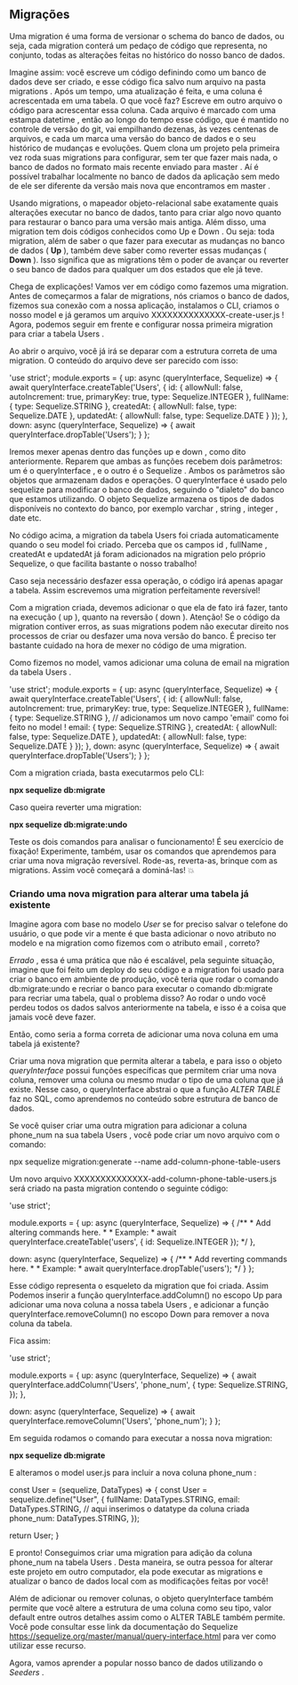 ## Migrações

Uma migration é uma forma de versionar o schema do banco de dados, ou seja, cada migration conterá um pedaço de código que representa, no conjunto, todas as alterações feitas no histórico do nosso banco de dados.

Imagine assim: você escreve um código definindo como um banco de dados deve ser criado, e esse código fica salvo num arquivo na pasta migrations . Após um tempo, uma atualização é feita, e uma coluna é acrescentada em uma tabela. O que você faz? Escreve em outro arquivo o código para acrescentar essa coluna. Cada arquivo é marcado com uma estampa datetime , então ao longo do tempo esse código, que é mantido no controle de versão do git, vai empilhando dezenas, às vezes centenas de arquivos, e cada um marca uma versão do banco de dados e o seu histórico de mudanças e evoluções. Quem clona um projeto pela primeira vez roda suas migrations para configurar, sem ter que fazer mais nada, o banco de dados no formato mais recente enviado para master . Aí é possível trabalhar localmente no banco de dados da aplicação sem medo de ele ser diferente da versão mais nova que encontramos em master .

Usando migrations, o mapeador objeto-relacional sabe exatamente quais alterações executar no banco de dados, tanto para criar algo novo quanto para restaurar o banco para uma versão mais antiga. Além disso, uma migration tem dois códigos conhecidos como Up e Down . Ou seja: toda migration, além de saber o que fazer para executar as mudanças no banco de dados ( **Up** ), também deve saber como reverter essas mudanças ( **Down** ). Isso significa que as migrations têm o poder de avançar ou reverter o seu banco de dados para qualquer um dos estados que ele já teve.

Chega de explicações! Vamos ver em código como fazemos uma migration. Antes de começarmos a falar de migrations, nós criamos o banco de dados, fizemos sua conexão com a nossa aplicação, instalamos o CLI, criamos o nosso model e já geramos um arquivo XXXXXXXXXXXXXX-create-user.js ! Agora, podemos seguir em frente e configurar nossa primeira migration para criar a tabela Users .

Ao abrir o arquivo, você já irá se deparar com a estrutura correta de uma migration. O conteúdo do arquivo deve ser parecido com isso:

'use strict';
module.exports = {
  up: async (queryInterface, Sequelize) => {
    await queryInterface.createTable('Users', {
      id: {
        allowNull: false,
        autoIncrement: true,
        primaryKey: true,
        type: Sequelize.INTEGER
      },
      fullName: {
        type: Sequelize.STRING
      },
      createdAt: {
        allowNull: false,
        type: Sequelize.DATE
      },
      updatedAt: {
        allowNull: false,
        type: Sequelize.DATE
      }
    });
  },
  down: async (queryInterface, Sequelize) => {
    await queryInterface.dropTable('Users');
  }
};

Iremos mexer apenas dentro das funções up e down , como dito anteriormente. Reparem que ambas as funções recebem dois parâmetros: um é o queryInterface , e o outro é o Sequelize . Ambos os parâmetros são objetos que armazenam dados e operações. O queryInterface é usado pelo sequelize para modificar o banco de dados, seguindo o "dialeto" do banco que estamos utilizando. O objeto Sequelize armazena os tipos de dados disponíveis no contexto do banco, por exemplo varchar , string , integer , date etc.

No código acima, a migration da tabela Users foi criada automaticamente quando o seu model foi criado. Perceba que os campos id , fullName , createdAt e updatedAt já foram adicionados na migration pelo próprio Sequelize, o que facilita bastante o nosso trabalho!

Caso seja necessário desfazer essa operação, o código irá apenas apagar a tabela. Assim escrevemos uma migration perfeitamente reversível!

Com a migration criada, devemos adicionar o que ela de fato irá fazer, tanto na execução ( up ), quanto na reversão ( down ). Atenção! Se o código da migration contiver erros, as suas migrations podem não executar direito nos processos de criar ou desfazer uma nova versão do banco. É preciso ter bastante cuidado na hora de mexer no código de uma migration.

Como fizemos no model, vamos adicionar uma coluna de email na migration da tabela Users .

'use strict';
module.exports = {
  up: async (queryInterface, Sequelize) => {
    await queryInterface.createTable('Users', {
      id: {
        allowNull: false,
        autoIncrement: true,
        primaryKey: true,
        type: Sequelize.INTEGER
      },
      fullName: {
        type: Sequelize.STRING
      },
      // adicionamos um novo campo 'email' como foi feito no model !
      email: {
        type: Sequelize.STRING
      },
      createdAt: {
        allowNull: false,
        type: Sequelize.DATE
      },
      updatedAt: {
        allowNull: false,
        type: Sequelize.DATE
      }
    });
  },
  down: async (queryInterface, Sequelize) => {
    await queryInterface.dropTable('Users');
  }
};

Com a migration criada, basta executarmos pelo CLI:

**npx sequelize db:migrate**

Caso queira reverter uma migration:

**npx sequelize db:migrate:undo**

Teste os dois comandos para analisar o funcionamento! É seu exercício de fixação! Experimente, também, usar os comandos que aprendemos para criar uma nova migração reversível. Rode-as, reverta-as, brinque com as migrations. Assim você começará a dominá-las! 💥

### Criando uma nova migration para alterar uma tabela já existente

Imagine agora com base no modelo *User* se for preciso salvar o telefone do usuário, o que pode vir a mente é que basta adicionar o novo atributo no modelo e na migration como fizemos com o atributo email , correto?

*Errado* , essa é uma prática que não é escalável, pela seguinte situação, imagine que foi feito um deploy do seu código e a migration foi usado para criar o banco em ambiente de produção, você teria que rodar o comando db:migrate:undo e recriar o banco para executar o comando db:migrate para recriar uma tabela, qual o problema disso? Ao rodar o undo você perdeu todos os dados salvos anteriormente na tabela, e isso é a coisa que jamais você deve fazer.

Então, como seria a forma correta de adicionar uma nova coluna em uma tabela já existente?

Criar uma nova migration que permita alterar a tabela, e para isso o objeto *queryInterface* possui funções específicas que permitem criar uma nova coluna, remover uma coluna ou mesmo mudar o tipo de uma coluna que já existe. Nesse caso, o queryInterface abstrai o que a função *ALTER TABLE* faz no SQL, como aprendemos no conteúdo sobre estrutura de banco de dados.

Se você quiser criar uma outra migration para adicionar a coluna phone_num na sua tabela Users , você pode criar um novo arquivo com o comando:

npx sequelize migration:generate --name add-column-phone-table-users

Um novo arquivo XXXXXXXXXXXXXX-add-column-phone-table-users.js será criado na pasta migration contendo o seguinte código:

'use strict';

module.exports = {
  up: async (queryInterface, Sequelize) => {
    /**
     * Add altering commands here.
     *
     * Example:
     * await queryInterface.createTable('users', { id: Sequelize.INTEGER });
     */
  },

  down: async (queryInterface, Sequelize) => {
    /**
     * Add reverting commands here.
     *
     * Example:
     * await queryInterface.dropTable('users');
     */
  }
};

Esse código representa o esqueleto da migration que foi criada. Assim Podemos inserir a função queryInterface.addColumn() no escopo Up para adicionar uma nova coluna a nossa tabela Users , e adicionar a função queryInterface.removeColumn() no escopo Down para remover a nova coluna da tabela.

Fica assim:

'use strict';

module.exports = {
  up: async (queryInterface, Sequelize) => {
   await queryInterface.addColumn('Users', 'phone_num', {
     type: Sequelize.STRING,
   });
  },

  down: async (queryInterface, Sequelize) => {
    await queryInterface.removeColumn('Users', 'phone_num');
  }
};

Em seguida rodamos o comando para executar a nossa nova migration:

**npx sequelize db:migrate**

E alteramos o model user.js para incluir a nova coluna phone_num :

const User = (sequelize, DataTypes) => {
  const User = sequelize.define("User", {
  fullName: DataTypes.STRING,
  email: DataTypes.STRING,
  // aqui inserimos o datatype da coluna criada
  phone_num: DataTypes.STRING,
  });

  return User;
}

E pronto! Conseguimos criar uma migration para adição da coluna phone_num na tabela Users . Desta maneira, se outra pessoa for alterar este projeto em outro computador, ela pode executar as migrations e atualizar o banco de dados local com as modificações feitas por você!

Além de adicionar ou remover colunas, o objeto queryInterface também permite que você altere a estrutura de uma coluna como seu tipo, valor default entre outros detalhes assim como o ALTER TABLE também permite. Você pode consultar esse link da documentação do Sequelize https://sequelize.org/master/manual/query-interface.html para ver como utilizar esse recurso.

Agora, vamos aprender a popular nosso banco de dados utilizando o *Seeders* .
